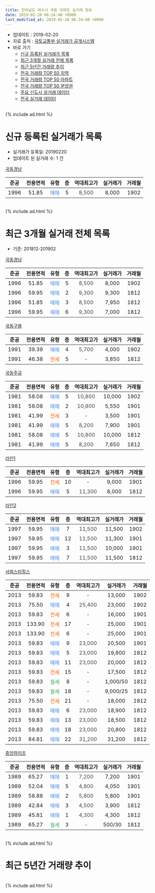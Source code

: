 ```yaml
---
title: 전라남도 여수시 국동 아파트 실거래 정보
date: 2019-02-20 06:24:40 +0900
last_modified_at: 2019-02-20 06:24:40 +0900
---
```


* 업데이트 : 2019-02-20
* 자료 출처 : [국토교통부 실거래가 공개시스템](http://rt.molit.go.kr)
* 바로 가기
    * [신규 등록된 실거래가 목록](#신규-등록된-실거래가-목록)
    * [최근 3개월 실거래 전체 목록](#최근-3개월-실거래-전체-목록)
    * [최근 5년간 거래량 추이](#최근-5년간-거래량-추이)
    * [전국 거래량 TOP 50 지역](https://inasie.github.io/apt-trade-info/최근-3개월-전국에서-가장-거래가-많이-발생한-지역)
    * [전국 거래량 TOP 50 아파트](https://inasie.github.io/apt-trade-info/최근-3개월-전국에서-가장-거래가-많이-발생한-아파트)
    * [전국 거래량 TOP 50 분양권](https://inasie.github.io/apt-trade-info/최근-3개월-전국에서-가장-거래가-많이-발생한-분양권)
    * [주요 신도시 실거래 데이터](https://inasie.github.io/apt-trade-info/주요-신도시)
    * [전국 실거래 데이터](https://inasie.github.io/apt-trade-info/전국)
<br>
{% include ad.html %}
<br>

# 신규 등록된 실거래가 목록
* 실거래가 등록일: 20190220
* 업데이트 된 실거래 수: 1 건


[국동경남](https://search.naver.com/search.naver?query=%EC%A0%84%EB%9D%BC%EB%82%A8%EB%8F%84+%EC%97%AC%EC%88%98%EC%8B%9C+%EA%B5%AD%EB%8F%99+%EA%B5%AD%EB%8F%99%EA%B2%BD%EB%82%A8)

|준공|전용면적|유형|층|역대최고가|실거래가|거래월|
|:---:|:---:|:---:|:---:|:---:|:---:|:---:|
|1996|51.85|<span style="color:#4285f3">매매</span>|5|<span style="color:#444444">8,500</span>|8,000|1902|


<br>
{% include ad.html %}
<br>

# 최근 3개월 실거래 전체 목록
* 기준: 201812-201902


[국동경남](https://search.naver.com/search.naver?query=%EC%A0%84%EB%9D%BC%EB%82%A8%EB%8F%84+%EC%97%AC%EC%88%98%EC%8B%9C+%EA%B5%AD%EB%8F%99+%EA%B5%AD%EB%8F%99%EA%B2%BD%EB%82%A8)

|준공|전용면적|유형|층|역대최고가|실거래가|거래월|
|:---:|:---:|:---:|:---:|:---:|:---:|:---:|
|1996|51.85|<span style="color:#4285f3">매매</span>|5|<span style="color:#444444">8,500</span>|8,000|1902|
|1996|59.95|<span style="color:#4285f3">매매</span>|2|<span style="color:#444444">9,300</span>|9,300|1812|
|1996|51.85|<span style="color:#4285f3">매매</span>|3|<span style="color:#444444">8,500</span>|7,950|1812|
|1996|59.95|<span style="color:#4285f3">매매</span>|6|<span style="color:#444444">9,300</span>|7,000|1812|

[국동구봉](https://search.naver.com/search.naver?query=%EC%A0%84%EB%9D%BC%EB%82%A8%EB%8F%84+%EC%97%AC%EC%88%98%EC%8B%9C+%EA%B5%AD%EB%8F%99+%EA%B5%AD%EB%8F%99%EA%B5%AC%EB%B4%89)

|준공|전용면적|유형|층|역대최고가|실거래가|거래월|
|:---:|:---:|:---:|:---:|:---:|:---:|:---:|
|1991|39.39|<span style="color:#4285f3">매매</span>|4|<span style="color:#444444">5,700</span>|4,000|1902|
|1991|46.38|<span style="color:#ff5a00">전세</span>|5|<span style="color:#444444">-</span>|3,850|1812|

[국동주공](https://search.naver.com/search.naver?query=%EC%A0%84%EB%9D%BC%EB%82%A8%EB%8F%84+%EC%97%AC%EC%88%98%EC%8B%9C+%EA%B5%AD%EB%8F%99+%EA%B5%AD%EB%8F%99%EC%A3%BC%EA%B3%B5)

|준공|전용면적|유형|층|역대최고가|실거래가|거래월|
|:---:|:---:|:---:|:---:|:---:|:---:|:---:|
|1981|58.08|<span style="color:#4285f3">매매</span>|5|<span style="color:#444444">10,800</span>|10,000|1902|
|1981|58.08|<span style="color:#4285f3">매매</span>|2|<span style="color:#444444">10,800</span>|5,550|1901|
|1981|41.99|<span style="color:#ff5a00">전세</span>|3|<span style="color:#444444">-</span>|3,500|1901|
|1981|41.99|<span style="color:#4285f3">매매</span>|5|<span style="color:#444444">8,200</span>|7,900|1901|
|1981|58.08|<span style="color:#4285f3">매매</span>|5|<span style="color:#444444">10,800</span>|10,000|1812|
|1981|41.99|<span style="color:#4285f3">매매</span>|5|<span style="color:#444444">8,200</span>|7,650|1812|

[라인1](https://search.naver.com/search.naver?query=%EC%A0%84%EB%9D%BC%EB%82%A8%EB%8F%84+%EC%97%AC%EC%88%98%EC%8B%9C+%EA%B5%AD%EB%8F%99+%EB%9D%BC%EC%9D%B81)

|준공|전용면적|유형|층|역대최고가|실거래가|거래월|
|:---:|:---:|:---:|:---:|:---:|:---:|:---:|
|1996|59.95|<span style="color:#ff5a00">전세</span>|10|<span style="color:#444444">-</span>|9,000|1901|
|1996|59.95|<span style="color:#4285f3">매매</span>|5|<span style="color:#444444">11,300</span>|8,000|1812|

[라인2](https://search.naver.com/search.naver?query=%EC%A0%84%EB%9D%BC%EB%82%A8%EB%8F%84+%EC%97%AC%EC%88%98%EC%8B%9C+%EA%B5%AD%EB%8F%99+%EB%9D%BC%EC%9D%B82)

|준공|전용면적|유형|층|역대최고가|실거래가|거래월|
|:---:|:---:|:---:|:---:|:---:|:---:|:---:|
|1997|59.95|<span style="color:#4285f3">매매</span>|7|<span style="color:#444444">11,500</span>|11,500|1902|
|1997|59.95|<span style="color:#4285f3">매매</span>|12|<span style="color:#444444">11,500</span>|11,300|1901|
|1997|59.95|<span style="color:#4285f3">매매</span>|3|<span style="color:#444444">11,500</span>|10,000|1901|
|1997|59.95|<span style="color:#4285f3">매매</span>|7|<span style="color:#444444">11,500</span>|11,500|1812|

[서희스타힐스](https://search.naver.com/search.naver?query=%EC%A0%84%EB%9D%BC%EB%82%A8%EB%8F%84+%EC%97%AC%EC%88%98%EC%8B%9C+%EA%B5%AD%EB%8F%99+%EC%84%9C%ED%9D%AC%EC%8A%A4%ED%83%80%ED%9E%90%EC%8A%A4)

|준공|전용면적|유형|층|역대최고가|실거래가|거래월|
|:---:|:---:|:---:|:---:|:---:|:---:|:---:|
|2013|59.83|<span style="color:#ff5a00">전세</span>|9|<span style="color:#444444">-</span>|13,000|1902|
|2013|75.50|<span style="color:#4285f3">매매</span>|4|<span style="color:#444444">25,400</span>|23,000|1902|
|2013|59.83|<span style="color:#ff5a00">전세</span>|6|<span style="color:#444444">-</span>|16,000|1901|
|2013|133.90|<span style="color:#ff5a00">전세</span>|17|<span style="color:#444444">-</span>|25,000|1901|
|2013|133.90|<span style="color:#ff5a00">전세</span>|6|<span style="color:#444444">-</span>|25,000|1901|
|2013|59.83|<span style="color:#4285f3">매매</span>|9|<span style="color:#444444">23,000</span>|20,500|1901|
|2013|59.83|<span style="color:#4285f3">매매</span>|5|<span style="color:#444444">23,000</span>|19,800|1812|
|2013|59.83|<span style="color:#4285f3">매매</span>|11|<span style="color:#444444">23,000</span>|20,000|1812|
|2013|59.83|<span style="color:#ff5a00">전세</span>|15|<span style="color:#444444">-</span>|17,500|1812|
|2013|59.83|<span style="color:#34a853">월세</span>|8|<span style="color:#444444">-</span>|1,000/50|1812|
|2013|59.83|<span style="color:#34a853">월세</span>|18|<span style="color:#444444">-</span>|9,000/25|1812|
|2013|75.50|<span style="color:#ff5a00">전세</span>|21|<span style="color:#444444">-</span>|18,000|1812|
|2013|59.83|<span style="color:#4285f3">매매</span>|6|<span style="color:#444444">23,000</span>|18,900|1812|
|2013|59.83|<span style="color:#4285f3">매매</span>|13|<span style="color:#444444">23,000</span>|18,500|1812|
|2013|59.83|<span style="color:#4285f3">매매</span>|18|<span style="color:#444444">23,000</span>|20,800|1812|
|2013|84.81|<span style="color:#4285f3">매매</span>|22|<span style="color:#444444">31,200</span>|31,200|1812|

[중앙하이츠](https://search.naver.com/search.naver?query=%EC%A0%84%EB%9D%BC%EB%82%A8%EB%8F%84+%EC%97%AC%EC%88%98%EC%8B%9C+%EA%B5%AD%EB%8F%99+%EC%A4%91%EC%95%99%ED%95%98%EC%9D%B4%EC%B8%A0)

|준공|전용면적|유형|층|역대최고가|실거래가|거래월|
|:---:|:---:|:---:|:---:|:---:|:---:|:---:|
|1989|65.27|<span style="color:#4285f3">매매</span>|1|<span style="color:#444444">7,200</span>|7,200|1901|
|1989|52.04|<span style="color:#4285f3">매매</span>|5|<span style="color:#444444">4,800</span>|4,050|1901|
|1989|58.88|<span style="color:#4285f3">매매</span>|2|<span style="color:#444444">5,800</span>|5,800|1901|
|1989|42.84|<span style="color:#4285f3">매매</span>|3|<span style="color:#444444">4,500</span>|3,900|1812|
|1989|45.81|<span style="color:#4285f3">매매</span>|1|<span style="color:#444444">4,300</span>|4,300|1812|
|1989|65.27|<span style="color:#34a853">월세</span>|3|<span style="color:#444444">-</span>|500/30|1812|


<br>
{% include ad.html %}
<br>

# 최근 5년간 거래량 추이


<div style="width:100%;">
    <canvas id="deal_progress" height="200"></canvas>
</div>

<script>
new Chart(document.getElementById("deal_progress"), {
    type: 'line',
    data: {
        labels: ['201402','201403','201404','201405','201406','201407','201408','201409','201410','201411','201412','201501','201502','201503','201504','201505','201506','201507','201508','201509','201510','201511','201512','201601','201602','201603','201604','201605','201606','201607','201608','201609','201610','201611','201612','201701','201702','201703','201704','201705','201706','201707','201708','201709','201710','201711','201712','201801','201802','201803','201804','201805','201806','201807','201808','201809','201810','201811','201812','201901','201902'],
        datasets: [{
            label: '매매',
            pointRadius: 1,
            data: [14, 14, 19, 18, 15, 9, 15, 10, 14, 17, 17, 17, 48, 115, 62, 107, 28, 30, 23, 31, 26, 17, 14, 22, 25, 31, 29, 26, 25, 18, 37, 35, 24, 24, 22, 19, 18, 29, 20, 25, 27, 28, 20, 30, 28, 14, 14, 21, 20, 25, 23, 29, 16, 20, 13, 21, 23, 22, 15, 8, 5],
            borderColor: "rgba(255, 201, 14, 1)",
            backgroundColor: "rgba(255, 201, 14, 0.5)",
            fill: false,
            lineTension: 0
        },{
            label: '전월세',
            pointRadius: 1,
            data: [4, 7, 12, 12, 9, 8, 7, 9, 9, 10, 12, 12, 13, 22, 12, 16, 16, 6, 13, 5, 6, 5, 3, 3, 0, 3, 10, 3, 7, 4, 5, 6, 3, 8, 3, 8, 13, 9, 6, 10, 7, 5, 13, 7, 2, 6, 4, 6, 3, 8, 5, 8, 6, 8, 5, 4, 4, 4, 6, 5, 1],
            borderColor: "rgba(0, 141, 185, 1)",
            backgroundColor: "rgba(0, 141, 185, 0.5)",
            fill: false,
            lineTension: 0
        }
        ]
    },
    options: {
        responsive: true,
        title: {
            display: false
        },
        tooltips: {
            mode: 'index',
            intersect: false
        },
        hover: {
            mode: 'nearest',
            intersect: true
        },
        scales: {
            xAxes: [{
                display: true,
                scaleLabel: {
                    display: true,
                    labelString: '년/월'
                }
            }],
            yAxes: [{
                display: true,
                ticks: {
                    suggestedMin: 0,
                },
                scaleLabel: {
                    display: true,
                    labelString: '실거래 수'
                }
            }]
        }
    }
});

</script>


<br>
{% include ad.html %}
<br>


